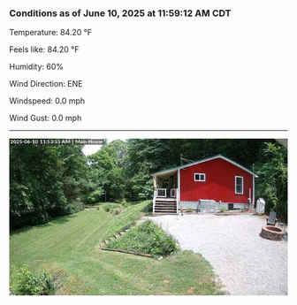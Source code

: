 ### Conditions as of June 10, 2025 at 11:59:12 AM CDT 

Temperature: 84.20 &deg;F

Feels like: 84.20 &deg;F

Humidity: 60%

Wind Direction: ENE

Windspeed: 0.0 mph

Wind Gust: 0.0 mph

---

<img src="./images/latest.jpeg"/>

